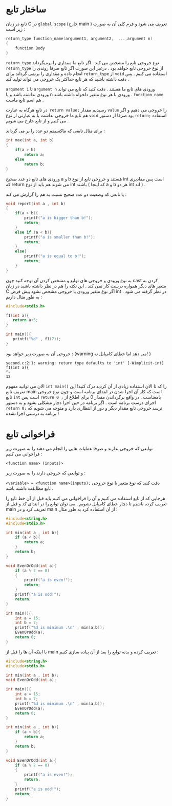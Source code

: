 # ساختار تابع
تابع در زبان C در `global scope` (خارج main ) تعریف می شود و فرم کلی آن به صورت زیر است :
```c
return_type function_name(argument1, argument2,  ...,argument n)
{
	function Body
}
``` 


`return_type`  نوع خروجی تابع را مشخص می کند . اگر تابع ما مقداری را برمیگرداند `return_type` از نوع خروجی تابع خواهد بود . درغیر این صورت اگر تابع صرفا روندی را انجام داده و مقداری را برنمی گرداند برای `return_type` از `void` استفاده می کنیم . پس دقت داشته باشید که هر تابع حداکثر یک خروجی می تواند تولید کند .

`arqument 1`  تا  `argument n`  ورودی های تابع ما هستند . دقت کنید که تابع می تواند ورودی نداشته باشد و یا n ورودی با هر نوع متغیر دلخواه داشته باشد .  `function_name` هم اسم تابع ماست . 

در تابع هرگاه به عبارت` return value;` رسیدیم مقدار `value` را خروجی می دهیم و اگر هم تابع ما خروجی نداشت یا به عبارتی از نوع `void` بود صرفا از دستور `return;` استفاده می کنیم و از تابع خارج می شویم .

برای مثال تابعی که ماکسیمم دو عدد را بر می گرداند :
```c
int max(int a, int b)
{
	if(a > b)
		return a;
	else
		return b;
}
```

ورودی های تابع دو عدد صحیح a  و  b هستند و خروجی تابع از نوع int است پس مقادیری که return می شوند هم باید از نوع int باشند ( که اینجا a و b هر دو int اند ) .

یا تابعی که وضعیت دو عدد صحیح نسبت به هم را گزارش می کند :
```c
void report(int a , int b)
{
	if(a > b){
		printf("a is bigger than b!"); 
		return;
	}
	else if (a < b){
		printf("a is smaller than b!");
		return;
	}
	else{
		printf("a is equal to b!");
		return;
	}
}
```

به نوع ورودی و خروجی های توابع و مشخص کردن آن توجه کنید چون cast کردن به متغیر های دیگر همواره درست کار نمی کند . این نکته را هم در نظر داشته باشید در زبان C اگر نوع متغیر ورودی یا خروجی مشخص نشود پیش فرض int در نظر گرفته می شود . 
 به طور مثال داریم :
 ```c
 #include<stdio.h>

f1(int a){
    return a+5;
}

int main(){
    printf("%d" , f1(7));
}
 ```
 خروجی آن به صورت زیر خواهد بود : (warning می دهد اما خطای کامپایل نه! )
 ```
 second.c:2:1: warning: return type defaults to 'int' [-Wimplicit-int]
 f1(int a){
 ^~
12
```

الان می توانید مفهوم `int main()`  را که تا الان استفاده زیادی از آن کردید درک کنید! این تعریف تابع main است که کار آن اجرا شدن در ابتدای برنامه است و چون نوع خروجی تابع `int` است پس `return 0 ;` بامعناست .  در واقع برگرداندن مقدار 0 برای اطلاع از اجرای درست برنامه است . اگر برنامه در حین اجرا دچار مشکلی بشود و به دستور `return 0;`  نرسد خروجی تابع مقدار دیگر و دور از انتظاری دارد و متوجه می شویم که برنامه به درستی اجرا نشده !

# فراخوانی تابع
توابعی که خروجی ندارند و صرفا عملیات هایی را انجام می دهند را به صورت زیر فراخوانی می کنیم :

``<function name> (inputs)>`` 

و توابعی که خروجی دارند را به صورت زیر :

``<variable> = <function name>(inputs);``
دقت کنید که نوع متغیر با نوع خروجی تابع مطابقت داشته باشد .


هرجایی که از تابع استفاده می کنیم و آن را فراخوانی می کنیم باید قبل از آن خط تابع را تعریف کرده باشیم تا دچار خطای کامپایل نشویم . می توان توابع را در ابتدای کد و قبل از main تعریف کرد و در main از آن استفاده کرد به طور مثال :
```c
#include<string.h>
#include<stdio.h>

int min(int a , int b){
    if (a < b){
        return a;
    }
    return b;
}

void EvenOrOdd(int a){
    if (a % 2 == 0)
    {
        printf("a is even!");
        return;
    }
    printf("a is odd!");
    return;
}

int main(){
    int a = 15;
    int b = 7;
    printf("%d is minimum .\n" , min(a,b));
    EvenOrOdd(a);
    return 0;
}
``` 
یا اینکه آن ها را قبل از main تعریف کرده و بدنه توابع را بعد از آن پیاده سازی کنیم :
```c
#include<string.h>
#include<stdio.h>

int min(int a , int b);
void EvenOrOdd(int a);

int main(){
    int a = 15;
    int b = 7;
    printf("%d is minimum .\n" , min(a,b));
    EvenOrOdd(a);
    return 0;
}

int min(int a , int b){
    if (a < b){
        return a;
    }
    return b;
}

void EvenOrOdd(int a){
    if (a % 2 == 0)
    {
        printf("a is even!");
        return;
    }
    printf("a is odd!");
    return;
}
```
